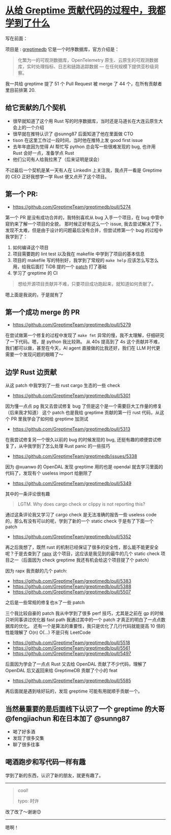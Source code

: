 # [从给 Greptime 贡献代码的过程中，我都学到了什么](https://github.com/yihong0618/gitblog/issues/320)

写在前面：

项目是 : [greptimedb](https://github.com/GreptimeTeam/greptimedb)
它是一个时序数据库，官方介绍是：

> 化繁为一的可观测数据库，OpenTelemetry 原生、云原生的可观测数据库，实时处理指标、日志和链路追踪数据 — 在任何规模下提供亚秒级洞察。

我一共给 greptime 提了 51 个 Pull Request 被 merge 了 44 个，在所有贡献者里目前排第 20.


## 给它贡献的几个契机

- 很早就知道了这个用 Rust 写的时序数据库，当时还是马道长在大连云原生大会上的一个介绍
- 很早就在推特认识了 @sunng87 后面知道了他在里面做 CTO
- tison 在这里工作过一段时间，当时他在推特上发 good first issue
- 去年年底因为觉得 AI 帮忙写 python 总会写一些很难发现的 bug, 也许用 Rust 会好一点，准备学点 Rust
- 他们公司有人给我拉黑了（后来证明是误会）

不过最后一个契机是某一天有人在 LinkedIn 上关注我，我点开一看是 Greptime 的 CEO 正好我想学一学 Rust 便又点开了这个项目。

## 第一个 PR:

- https://github.com/GreptimeTeam/greptimedb/pull/5274

第一个 PR 是没有成功合并的，我特别喜欢从 bug 入手一个项目，在 bug 中管中窥豹来了解一个项目的全貌，
那时候正好有这么一个 issue, 我去尝试解决了下，发现不太难，但是由于设计的问题最后没有合并，但尝试修第一个 bug 的过程中
我学到了：

1. 如何编译这个项目
2. 项目需要跑的 lint test 以及我在 makefile 中学到了项目的基本信息
3. 项目的 makefile 写的特别好，我学到了常规的 `make help` 应该怎么写怎么用，给我后面打 TiDB 提的一个 [patch](https://github.com/pingcap/tidb/pull/61768) 打了基础
4. 学习了 greptime 的 CI

> 想给开源项目贡献并不难，只要项目成功跑起来，就知道如何贡献了。 

嗯上面是我说的，于是就有了

## 第一个成功 merge 的 PR

- https://github.com/GreptimeTeam/greptimedb/pull/5279 

在尝试做第一个修复的过程中发现了 `make fmt` 异常的慢，我不太理解，仔细研究了一下代码。嗯，是 python 我比较熟。
从 40s 提高到了 4s 这个贡献并不难，我们都可以做，甚至在今天，AI agent 直接做的比我还好，我们在 LLM 时代更
需要一个发现问题的眼睛了～

## 边学 Rust 边贡献

从这 patch 中我学到了一些 rust cargo 生态的一些 check
- https://github.com/GreptimeTeam/greptimedb/pull/5301

因为懂一点点 pg 我又去尝试修复 bug 了但是这个是一个需要巨大工作量的修复（后来我才知道）
这个 patch 也是我给 greptime 贡献的第一行 rust 代码，从这个 PR 里我学会了如何给 greptime 加测试
- https://github.com/GreptimeTeam/greptimedb/pull/5313

在我尝试修复另一个很久以前的 bug 的时候发现的 bug, 还挺有趣的顺便尝试修复了，从中我学到了怎么处理 Rust
panic 的一些技巧
- https://github.com/GreptimeTeam/greptimedb/issues/5338

因为 @xuanwo 的 OpenDAL 发现 greptime 用的也是 opendal 就去学习里面的代码了，发现有个 useless import 给删除了
- https://github.com/GreptimeTeam/greptimedb/pull/5349

其中的一条评论很有趣

> LGTM. Why does cargo check or clippy is not reporting this?

通过这条评论我又学习了 cargo check 是无法准确的报告一些 useless code 的，那么有没有可以的呢，学到了新的一个 static check
于是有了下面一个 patch

- https://github.com/GreptimeTeam/greptimedb/pull/5352

再之后我想了，既然 rust 的机制已经保证了很多的安全性，那么能不能更安全呢？于是去查到了 [rapx](https://github.com/Artisan-Lab/RAPx) 这个项目，这应该是我见到的最牛的几个 static check 项目之一（后面因为 check greptime 我还有机会给这个项目提了个 patch）

因为 rapx 我贡献的几个 patch:

- https://github.com/GreptimeTeam/greptimedb/pull/5383
- https://github.com/GreptimeTeam/greptimedb/pull/5388
- https://github.com/GreptimeTeam/greptimedb/pull/5507

之后是一些常规的修复也`水`了一些 patch

三个我比较自豪的 patch
我从中学到了很多 perf 技巧，尤其是之前在 gp 的时候只听同事讲过优化器 fast path 我通过其中的一个 patch
才真正的明白了一点点数据库的优化。
还有一个是算法的重要性，我只是优化了几行代码就能提高 10 倍的性能理解了 O(n) O(...) 不是只有 LeetCode

- https://github.com/GreptimeTeam/greptimedb/pull/5518
- https://github.com/GreptimeTeam/greptimedb/pull/5561
- https://github.com/GreptimeTeam/greptimedb/pull/5497

后面因为学会了一点点 Rust 又去给 OpenDAL 贡献了不少代码，理解了 OpenDAL 后又返回来给 GreptimeDB 贡献了个小的 feat

- https://github.com/GreptimeTeam/greptimedb/pull/5585

再后面就是遇到啥好玩的，发现 greptime 可能有用就顺手贡献一个。


## 当然最重要的是后面线下认识了一个 greptime 的大哥 @fengjiachun 和在日本加了 @sunng87 

- 喝了好多酒
- 发现了很多交集
- 聊了很多往事

## 喝酒跑步和写代码一样有趣

学到了新的东西，认识了新的朋友，就更有趣了。


---

> cool!
> 
> typo: 时许
> 

改了改了～谢谢😊

---

嗯啊！